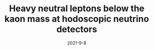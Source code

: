 ---
title: "Heavy neutral leptons below the kaon mass at hodoscopic neutrino detectors"
authors:  Carlos A. Argüelles,  Nicolò Foppiani,  Matheus Hostert
collection: publication
permalink: /publication/2021-9-8-Heavyneutralleptonsbelowthekaonmassathodoscopicneutrinodetectors
date: 2021-9-8
venue: Phys.Rev.D 
paperurl: 'https://arxiv.org/abs/2109.03831'
citation: "Heavy neutral leptons below the kaon mass at hodoscopic neutrino detectors, Carlos A. Argüelles, Nicolò Foppiani, Matheus Hostert, Phys.Rev.D 105 (2022) 9 095006, 2021, "
eprint: "2109.03831"
---